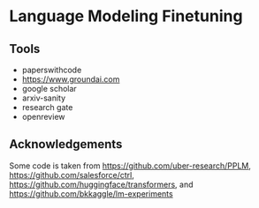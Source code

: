 # Language Modeling Finetuning

## Tools

-   paperswithcode
-   https://www.groundai.com
-   google scholar
-   arxiv-sanity
-   research gate
-   openreview

## Acknowledgements

Some code is taken from https://github.com/uber-research/PPLM, https://github.com/salesforce/ctrl, https://github.com/huggingface/transformers, and https://github.com/bkkaggle/lm-experiments
